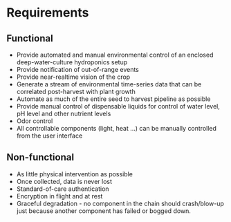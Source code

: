 # Requirements

## Functional
* Provide automated and manual environmental control of an enclosed deep-water-culture hydroponics setup
* Provide notification of out-of-range events
* Provide near-realtime vision of the crop
* Generate a stream of environmental time-series data that can be correlated post-harvest with plant growth
* Automate as much of the entire seed to harvest pipeline as possible
* Provide manual control of dispensable liquids for control of water level, pH level and other nutrient levels
* Odor control
* All controllable components (light, heat ...) can be manually controlled from the user interface

## Non-functional
* As little physical intervention as possible
* Once collected, data is never lost
* Standard-of-care authentication
* Encryption in flight and at rest
* Graceful degradation - no component in the chain should crash/blow-up just because another component
  has failed or bogged down.

